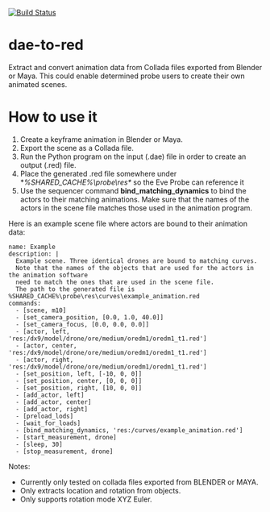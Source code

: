 [![Build Status](https://travis-ci.org/ccpgames/dae-to-red.svg)](https://travis-ci.org/ccpgames/dae-to-red)

# dae-to-red
Extract and convert animation data from Collada files exported from Blender or Maya.
This could enable determined probe users to create their own animated scenes.


# How to use it

1. Create a keyframe animation in Blender or Maya.
2. Export the scene as a Collada file.
3. Run the Python program on the input (.dae) file in order to create an output (.red) file.
4. Place the generated .red file somewhere under **%SHARED_CACHE%\probe\res\** so the Eve Probe can reference it
5. Use the sequencer command **bind_matching_dynamics** to bind the actors to their matching animations. Make sure that the names of the actors in the scene file matches those used in the animation program.

Here is an example scene file where actors are bound to their animation data:
```
name: Example
description: |
  Example scene. Three identical drones are bound to matching curves.
  Note that the names of the objects that are used for the actors in the animation software
  need to match the ones that are used in the scene file.
  The path to the generated file is %SHARED_CACHE%\probe\res\curves\example_animation.red
commands:
  - [scene, m10]
  - [set_camera_position, [0.0, 1.0, 40.0]]
  - [set_camera_focus, [0.0, 0.0, 0.0]]
  - [actor, left, 'res:/dx9/model/drone/ore/medium/oredm1/oredm1_t1.red']
  - [actor, center, 'res:/dx9/model/drone/ore/medium/oredm1/oredm1_t1.red']
  - [actor, right, 'res:/dx9/model/drone/ore/medium/oredm1/oredm1_t1.red']
  - [set_position, left, [-10, 0, 0]]
  - [set_position, center, [0, 0, 0]]
  - [set_position, right, [10, 0, 0]]
  - [add_actor, left]
  - [add_actor, center]
  - [add_actor, right]
  - [preload_lods]
  - [wait_for_loads]
  - [bind_matching_dynamics, 'res:/curves/example_animation.red']
  - [start_measurement, drone]
  - [sleep, 30]
  - [stop_measurement, drone]
```

Notes:
 - Currently only tested on collada files exported from BLENDER or MAYA.
 - Only extracts location and rotation from objects.
 - Only supports rotation mode XYZ Euler.